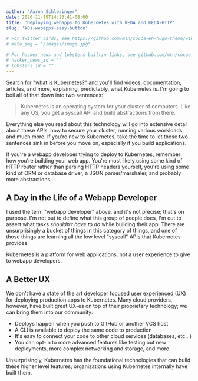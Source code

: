 ```yaml
---
author: "Aaron Schlesinger"
date: 2020-11-19T14:26:41-08:00
title: 'Deploying webapps to Kubernetes with KEDA and KEDA-HTTP'
slug: 'k8s-webapps-easy-button'

# For twitter cards, see https://github.com/mtn/cocoa-eh-hugo-theme/wiki/Twitter-cards
# meta_img = "/images/image.jpg"

# For hacker news and lobsters builtin links, see github.com/mtn/cocoa-eh-hugo-theme/wiki/Social-Links
# hacker_news_id = ""
# lobsters_id = ""
---
```


Search for ["what is Kubernetes?"](https://duckduckgo.com/?q=what+is+kubernetes&t=brave&ia=web) and you'll find videos, documentation, articles, and more, explaining, predictably, what Kubernetes is. I'm going to boil all of that down into two sentences:

>Kubernetes is an operating system for your cluster of computers. Like any OS, you get a syscall API and build abstractions from there.

Everything else you read about this technology will go into extensive detail about these APIs, how to secure your cluster, running various workloads, and much more. If you're new to Kubernetes, take the time to let those two sentences sink in before you move on, especially if you build applications.

If you're a webapp developer trying to deploy to Kubernetes, remember how you're building your web app. You're most likely using some kind of HTTP router rather than parsing HTTP headers yourself, you're using some kind of ORM or database driver, a JSON parser/marshaler, and probably more abstractions.

## A Day in the Life of a Webapp Developer

I used the term "webapp developer" above, and it's not precise; that's on purpose. I'm not out to define what this group of people does, I'm out to assert what tasks _shouldn't have to do_ while building their app. There are unsurprisingly a bucket of things in this category of things, and one of those things are learning all the low level "syscall" APIs that Kubernetes provides.

Kubernetes is a platform for web applications, not a user experience to give to webapp developers.

## A Better UX

We don't have a state of the art developer focused user experienced (UX) for deploying production apps to Kubernetes. Many cloud providers, however, have built great UX-es on top of their proprietary technology; we can bring them into our community:

- Deploys happen when you push to GitHub or another VCS host
- A CLI is available to deploy the same code to production
- It's easy to connect your code to other cloud services (databases, etc...)
- You can opt-in to more advanced features like testing out new deployments, more complex networking and storage, and more

Unsurprisingly, Kubernetes has the foundational technologies that can build these higher level features; organizations using Kubernetes internally have built them.
